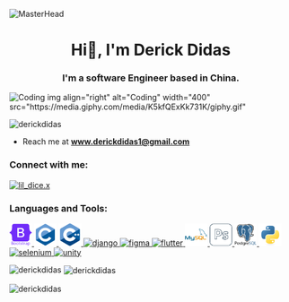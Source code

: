 ![MasterHead](https://th.bing.com/th/id/R.35f5911b6761ecd292e0ee9b8596b69f?rik=EzXDilUTMdEeKQ&pid=ImgRaw&r=0)
<h1 align="center">Hi👋, I'm Derick Didas</h1>
<h3 align="center">I'm a software Engineer based in China.</h3>

<img src="https://media.giphy.com/media/K5kfQExKk731K/giphy.gif" alt="Coding" width="400">
img align="right" alt="Coding" width="400" src="https://media.giphy.com/media/K5kfQExKk731K/giphy.gif"

<p align="left"> <img src="https://komarev.com/ghpvc/?username=derickdidas&label=Profile%20views&color=0e75b6&style=flat" alt="derickdidas" /> </p>

- Reach me at **www.derickdidas1@gmail.com**

<h3 align="left">Connect with me:</h3>
<p align="left">
<a href="https://instagram.com/lil_dice.x" target="blank"><img align="center" src="https://raw.githubusercontent.com/rahuldkjain/github-profile-readme-generator/master/src/images/icons/Social/instagram.svg" alt="lil_dice.x" height="30" width="40" /></a>
</p>

<h3 align="left">Languages and Tools:</h3>
<p align="left"> <a href="https://getbootstrap.com" target="_blank" rel="noreferrer"> <img src="https://raw.githubusercontent.com/devicons/devicon/master/icons/bootstrap/bootstrap-plain-wordmark.svg" alt="bootstrap" width="40" height="40"/> </a> <a href="https://www.cprogramming.com/" target="_blank" rel="noreferrer"> <img src="https://raw.githubusercontent.com/devicons/devicon/master/icons/c/c-original.svg" alt="c" width="40" height="40"/> </a> <a href="https://www.w3schools.com/cpp/" target="_blank" rel="noreferrer"> <img src="https://raw.githubusercontent.com/devicons/devicon/master/icons/cplusplus/cplusplus-original.svg" alt="cplusplus" width="40" height="40"/> </a> <a href="https://www.djangoproject.com/" target="_blank" rel="noreferrer"> <img src="https://cdn.worldvectorlogo.com/logos/django.svg" alt="django" width="40" height="40"/> </a> <a href="https://www.figma.com/" target="_blank" rel="noreferrer"> <img src="https://www.vectorlogo.zone/logos/figma/figma-icon.svg" alt="figma" width="40" height="40"/> </a> <a href="https://flutter.dev" target="_blank" rel="noreferrer"> <img src="https://www.vectorlogo.zone/logos/flutterio/flutterio-icon.svg" alt="flutter" width="40" height="40"/> </a> <a href="https://www.mysql.com/" target="_blank" rel="noreferrer"> <img src="https://raw.githubusercontent.com/devicons/devicon/master/icons/mysql/mysql-original-wordmark.svg" alt="mysql" width="40" height="40"/> </a> <a href="https://www.photoshop.com/en" target="_blank" rel="noreferrer"> <img src="https://raw.githubusercontent.com/devicons/devicon/master/icons/photoshop/photoshop-line.svg" alt="photoshop" width="40" height="40"/> </a> <a href="https://www.postgresql.org" target="_blank" rel="noreferrer"> <img src="https://raw.githubusercontent.com/devicons/devicon/master/icons/postgresql/postgresql-original-wordmark.svg" alt="postgresql" width="40" height="40"/> </a> <a href="https://www.python.org" target="_blank" rel="noreferrer"> <img src="https://raw.githubusercontent.com/devicons/devicon/master/icons/python/python-original.svg" alt="python" width="40" height="40"/> </a> <a href="https://www.selenium.dev" target="_blank" rel="noreferrer"> <img src="https://raw.githubusercontent.com/detain/svg-logos/780f25886640cef088af994181646db2f6b1a3f8/svg/selenium-logo.svg" alt="selenium" width="40" height="40"/> </a> <a href="https://unity.com/" target="_blank" rel="noreferrer"> <img src="https://www.vectorlogo.zone/logos/unity3d/unity3d-icon.svg" alt="unity" width="40" height="40"/> </a> </p>

<p><img align="left" src="https://github-readme-stats.vercel.app/api/top-langs?username=derickdidas&show_icons=true&locale=en&layout=compact" alt="derickdidas" /></p>

<p>&nbsp;<img align="center" src="https://github-readme-stats.vercel.app/api?username=derickdidas&show_icons=true&locale=en" alt="derickdidas" /></p>

<p><img align="center" src="https://github-readme-streak-stats.herokuapp.com/?user=derickdidas&" alt="derickdidas" /></p>
